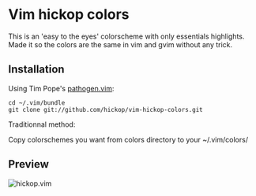 # Vim hickop colors

This is an 'easy to the eyes' colorscheme with only essentials highlights.
Made it so the colors are the same in vim and gvim without any trick. 

Installation
------------

Using Tim Pope's [pathogen.vim](https://github.com/tpope/vim-pathogen):

    cd ~/.vim/bundle
    git clone git://github.com/hickop/vim-hickop-colors.git

Traditionnal method:

Copy colorschemes you want from colors directory to your ~/.vim/colors/

Preview
-------

![hickop.vim](https://raw.github.com/hickop/vim-hickop-colors/master/hickop_colorscheme.png)

